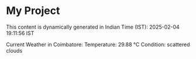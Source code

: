 # My Project

This content is dynamically generated in Indian Time (IST): 2025-02-04 19:11:56 IST


Current Weather in Coimbatore:
Temperature: 29.88 °C
Condition: scattered clouds
